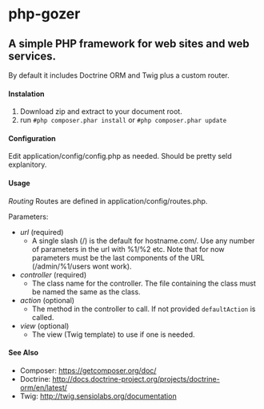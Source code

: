 # php-gozer
## A simple PHP framework for web sites and web services.

By default it includes Doctrine ORM and Twig plus a custom router.

#### Instalation
1. Download zip and extract to your document root.
2. run `#php composer.phar install` or `#php composer.phar update`

#### Configuration
Edit application/config/config.php as needed. Should be pretty seld explanitory.

#### Usage
*Routing*
Routes are defined in application/config/routes.php.

Parameters:
- *url* (required)
  - A single slash (/) is the default for hostname.com/. Use any number of parameters in the url with %1/%2 etc. Note that for now parameters must be the last components of the URL (/admin/%1/users wont work).
- *controller* (required)
  - The class name for the controller. The file containing the class must be named the same as the class.
- *action* (optional)
  - The method in the controller to call. If not provided `defaultAction` is called.
- *view* (optional)
  - The view (Twig template) to use if one is needed.

#### See Also
- Composer: https://getcomposer.org/doc/
- Doctrine: http://docs.doctrine-project.org/projects/doctrine-orm/en/latest/
- Twig: http://twig.sensiolabs.org/documentation
